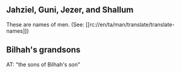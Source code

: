 ## Jahziel, Guni, Jezer, and Shallum ##

These are names of men. (See: [[rc://en/ta/man/translate/translate-names]])

## Bilhah's grandsons ##

AT: "the sons of Bilhah's son"